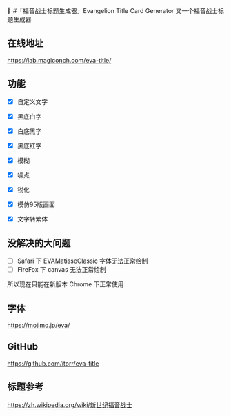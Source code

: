 🤖
#「福音战士标题生成器」Evangelion Title Card Generator
又一个福音战士标题生成器

## 在线地址
https://lab.magiconch.com/eva-title/

## 功能
- [x] 自定义文字
- [x] 黑底白字
- [x] 白底黑字
- [x] 黑底红字
- [x] 模糊
- [x] 噪点
- [x] 锐化
- [x] 模仿95版画面
- [x] 文字转繁体


## 没解决的大问题
- [ ] Safari 下 EVAMatisseClassic 字体无法正常绘制
- [ ] FireFox 下 canvas 无法正常绘制

所以现在只能在新版本 Chrome 下正常使用

## 字体
https://mojimo.jp/eva/

## GitHub
https://github.com/itorr/eva-title

## 标题参考
https://zh.wikipedia.org/wiki/新世纪福音战士
